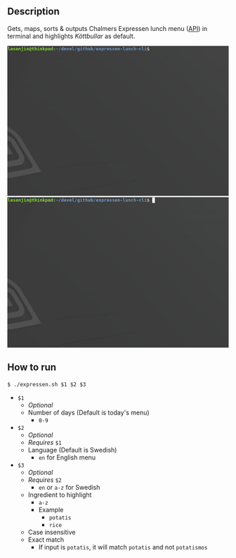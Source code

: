 ## Description
Gets, maps, sorts & outputs Chalmers Expressen lunch menu ([API](https://chalmerskonferens.se/en/api/)) in terminal and highlights *Köttbullar* as default. 

<img src="../resources/gif-sh-1.gif" width="640">
<img src="../resources/gif-sh-2.gif" width="640">


## How to run
```
$ ./expressen.sh $1 $2 $3
```
- `$1`
  -  *Optional*
  -  Number of days (Default is today's menu)
     -  `0-9`
- `$2`
  - *Optional*
  - *Requires* `$1`
  - Language (Default is Swedish)
    - `en` for English menu 
- `$3`
  - *Optional*
  - *Requires* `$2`
    - `en` or `a-z` for Swedish
  - Ingredient to highlight
    - `a-z`
    - Example
      - `potatis`
      - `rice`
  - Case insensitive
  - Exact match
    - If input is `potatis`, it will match `potatis` and not `potatismos`

